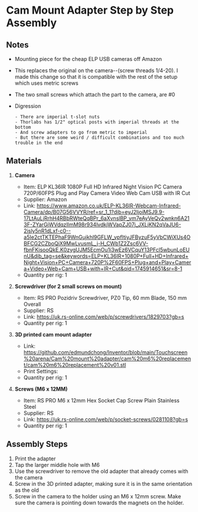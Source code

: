 # Cam Mount Adapter Step by Step Assembly 

## Notes
- Mounting piece for the cheap ELP USB cameras off Amazon
- This replaces the original on the camera--(screw threads 1/4-20). I made this change so that it is compatible with the rest of the setup which uses metric screws
- The two small screws which attach the part to the camera, are #0
- Digression
  
      - There are imperial t-slot nuts
      - Thorlabs has 1/2" optical posts with imperial threads at the bottom
      - And screw adapters to go from metric to imperial
      - But there are some weird / difficult combinations and too much trouble in the end

## Materials
1. **Camera**
    - Item: ELP KL36IR 1080P Full HD Infrared Night Vision PC Camera 720P/60FPS Plug and Play Camera Video Web Cam USB with IR Cut
    - Supplier: Amazon
    - Link: https://www.amazon.co.uk/ELP-KL36IR-Webcam-Infrared-Camera/dp/B07G56VVYR/ref=sr_1_1?dib=eyJ2IjoiMSJ9.9-17LtAuLjRrhH4RBbRWteQqBPr_6aXvnslBP_vm7eAyVeQv2wnkn6A213F-ZYarGjWVdqzIlmM98r934lvdkjWVapZJ07j_JXLjKN2qVaJU6-2isly5nR1dLxf-c0--a5Ie2ctTKTEPhaF9WnGujkhl9GFLW_vpfItiyJFByzuF5yVbCWiXUs4OBFCG2CZboQiX9MwLvusmL_j-H_CWb1Z2Zsc6VV-fbnFKisooQkE.K0zygUJM5EcmOu1i3wEz6VCquY13PFcl5wbunLoEUnU&dib_tag=se&keywords=ELP+KL36IR+1080P+Full+HD+Infrared+Night+Vision+PC+Camera+720P%2F60FPS+Plug+and+Play+Camera+Video+Web+Cam+USB+with+IR+Cut&qid=1745914651&sr=8-1
    - Quantity per rig: 1

2. **Screwdriver (for 2 small screws on mount)**
    - Item: RS PRO Pozidriv Screwdriver, PZ0 Tip, 60 mm Blade, 150 mm Overall
    - Supplier: RS
    - Link: https://uk.rs-online.com/web/p/screwdrivers/1829703?gb=s
    - Quantity per rig: 1
  
3. **3D printed cam mount adapter**
    - Link: https://github.com/edmundchong/Inventor/blob/main/Touchscreen%20arena/Cam%20mount%20adapter/cam%20m6%20replacement/cam%20m6%20replacement%20v01.stl
    - Print Settings: 
    - Quantity per rig: 1
  
4. **Screws (M6 x 12MM)**
     - Item: RS PRO M6 x 12mm Hex Socket Cap Screw Plain Stainless Steel
     - Supplier: RS
     - Link: https://uk.rs-online.com/web/p/socket-screws/0281108?gb=s
     - Quantity per rig: 1

## Assembly Steps
1. Print the adapter
2. Tap the larger middle hole with M6
3. Use the screwdriver to remove the old adapter that already comes with the camera
4. Screw in the 3D printed adapter, making sure it is in the same orientation as the old
5. Screw in the camera to the holder using an M6 x 12mm screw. Make sure the camera is pointing down towards the magnets on the holder. 
     

